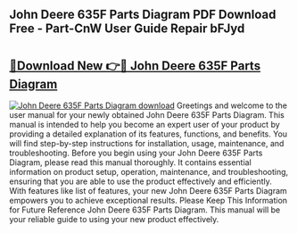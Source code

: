 ## John Deere 635F Parts Diagram PDF Download Free - Part-CnW User Guide Repair bFJyd

# <h2><a href="http://dfursv.blite.top/?on=John+Deere+635F+Parts+Diagram">🔗Download New 👉🔴 John Deere 635F Parts Diagram</a></h2>

[![John Deere 635F Parts Diagram download](https://i.imgur.com/lujVjoI.png)](http://dfursv.blite.top/?on=John+Deere+635F+Parts+Diagram)
Greetings and welcome to the user manual for your newly obtained John Deere 635F Parts Diagram. This manual is intended to help you become an expert user of your product by providing a detailed explanation of its features, functions, and benefits. You will find step-by-step instructions for installation, usage, maintenance, and troubleshooting. Before you begin using your John Deere 635F Parts Diagram, please read this manual thoroughly. It contains essential information on product setup, operation, maintenance, and troubleshooting, ensuring that you are able to use the product effectively and efficiently. With features like list of features, your new John Deere 635F Parts Diagram empowers you to achieve exceptional results. Please Keep This Information for Future Reference John Deere 635F Parts Diagram. This manual will be your reliable guide to using your new product effectively.
